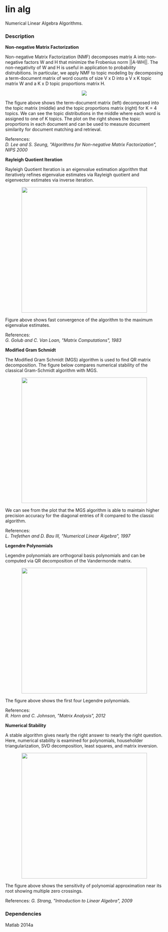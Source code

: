 # lin alg
Numerical Linear Algebra Algorithms.

### Description

**Non-negative Matrix Factorization**

Non-negative Matrix Factorization (NMF) decomposes matrix A into non-negative factors W and H that minimize the Frobenius norm ||A-WH||. The non-negativity of W and H is useful in application to probability distrubitions. In particular, we apply NMF to topic modeling by decomposing a term-document matrix of word counts of size V x D into a V x K topic matrix W and a K x D topic proportions matrix H.

<p align="center">
<img src="https://github.com/vsmolyakov/lin_alg/blob/master/figures/nmf_merged.png" />
</p>

The figure above shows the term-document matrix (left) decomposed into the topic matrix (middle) and the topic proportions matrix (right) for K = 4 topics. We can see the topic distributions in the middle where each word is assigned to one of K topics. The plot on the right shows the topic proportions in each document and can be used to measure document similarity for document matching and retrieval.

References:  
*D. Lee and S. Seung, "Algorithms for Non-negative Matrix Factorization", NIPS 2000*  

**Rayleigh Quotient Iteration**

Rayleigh Quotient Iteration is an eigenvalue estimation algorithm that iteratively refines eigenvalue estimates via Rayleigh quotient and eigenvector estimates via inverse iteration.

<p align="center">
<img src="https://github.com/vsmolyakov/lin_alg/blob/master/figures/rayleigh_quotient.png" width = "400" />
</p>

Figure above shows fast convergence of the algorithm to the maximum eigenvalue estimates.

References:  
*G. Golub and C. Van Loan, "Matrix Computations", 1983*  


**Modified Gram Schmidt**

The Modified Gram Schmidt (MGS) algorithm is used to find QR matrix decomposition. The figure below compares numerical stability of the classical Gram-Schmidt algorithm with MGS.

<p align="center">
<img src="https://github.com/vsmolyakov/lin_alg/blob/master/figures/gram_schmidt.png" width = "400" />
</p>

We can see from the plot that the MGS algorithm is able to maintain higher precision accuracy for the diagonal entries of R compared to the classic algorithm.

References:  
*L. Trefethen and D. Bau III, "Numerical Linear Algebra", 1997*

**Legendre Polynomials**

Legendre polynomials are orthogonal basis polynomials and can be computed via QR decomposition of the Vandermonde matrix.

<p align="center">
<img src="https://github.com/vsmolyakov/lin_alg/blob/master/figures/legendre_poly.png" width = "400" />
</p>

The figure above shows the first four Legendre polynomials.

References:  
*R. Horn and C. Johnson, "Matrix Analysis", 2012*  

**Numerical Stability**

A stable algorithm gives nearly the right answer to nearly the right question. Here, numerical stability is examined for polynomials, householder triangularization, SVD decomposition, least squares, and matrix inversion.

<p align="center">
<img src="https://github.com/vsmolyakov/lin_alg/blob/master/figures/legendre_poly.png" width = "400" />
</p>

The figure above shows the sensitivity of polynomial approximation near its root showing multiple zero crossings.

References:
*G. Strang, "Introduction to Linear Algebra", 2009*
 
### Dependencies

Matlab 2014a
